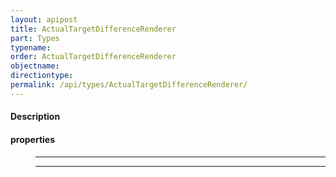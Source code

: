 ```yaml
---
layout: apipost
title: ActualTargetDifferenceRenderer
part: Types
typename: 
order: ActualTargetDifferenceRenderer
objectname: 
directiontype: 
permalink: /api/types/ActualTargetDifferenceRenderer/
---
```


#### Description

>

#### properties

> ****
>

> ****
>
